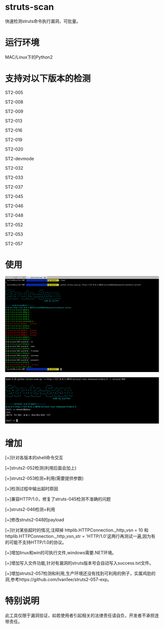 # struts-scan
快速检测struts命令执行漏洞，可批量。

# 运行环境
MAC/Linux下的Python2

# 支持对以下版本的检测

ST2-005

ST2-008

ST2-009

ST2-013

ST2-016

ST2-019

ST2-020

ST2-devmode

ST2-032

ST2-033

ST2-037

ST2-045

ST2-046

ST2-048

ST2-052

ST2-053

ST2-057

# 使用
![image](./images/poc.png)

![image](./images/exp.png)

# 增加
[+]针对各版本的shell命令交互

[+]struts2-052检测(利用后面会加上)

[+]struts2-053检测+利用(需要提供参数)

[+]检测过程中输出超时原因

[+]兼容HTTP/1.0，修复了struts-045检测不准确的问题

[+]struts2-046检测+利用

[+]修改struts2-048的payload

[+]针对某些超时的情况,注释掉 httplib.HTTPConnection._http_vsn = 10 和httplib.HTTPConnection._http_vsn_str = 'HTTP/1.0'这两行再测试一遍,因为有的可能不支持HTTP/1.0的协议。

[+]增加linux和win的可执行文件,windows需要.NET环境。

[+]增加写入文件功能,针对有漏洞的struts版本号会自动写入success.txt文件。

[+]增加struts2-057检测和利用,生产环境还没有找到可利用的例子，实属鸡肋的洞,参考https://github.com/Ivan1ee/struts2-057-exp。

# 特别说明
此工具仅限于漏洞验证，如若使用者引起相关的法律责任请自负，开发者不承担连带责任。

